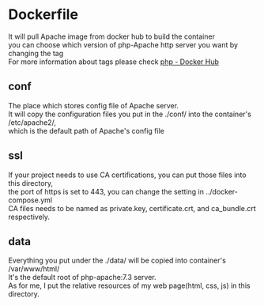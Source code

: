 # Dockerfile

It will pull Apache image from docker hub to build the container  
you can choose which version of php-Apache http server you want by changing the tag  
For more information about tags please check [php - Docker Hub](https://hub.docker.com/_/php)  

## conf

The place which stores config file of Apache server.  
It will copy the configuration files you put in the ./conf/ into the container's /etc/apache2/,  
which is the default path of Apache's config file

## ssl

If your project needs to use CA certifications, you can put those files into this directory,  
the port of https is set to 443, you can change the setting in ../docker-compose.yml  
CA files needs to be named as private.key, certificate.crt, and ca_bundle.crt respectively.

## data

Everything you put under the ./data/ will be copied into container's /var/www/html/  
It's the default root of php-apache:7.3 server.  
As for me, I put the relative resources of my web page(html, css, js) in this directory.  
